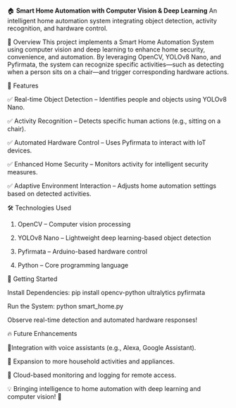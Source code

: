 🏠 **Smart Home Automation with Computer Vision & Deep Learning**
An intelligent home automation system integrating object detection, activity recognition, and hardware control.

📌 Overview
This project implements a Smart Home Automation System using computer vision and deep learning to enhance home security, convenience, and automation. By leveraging OpenCV, YOLOv8 Nano, and Pyfirmata, the system can recognize specific activities—such as detecting when a person sits on a chair—and trigger corresponding hardware actions.


🎯 Features

✅ Real-time Object Detection – Identifies people and objects using YOLOv8 Nano.

✅ Activity Recognition – Detects specific human actions (e.g., sitting on a chair).

✅ Automated Hardware Control – Uses Pyfirmata to interact with IoT devices.

✅ Enhanced Home Security – Monitors activity for intelligent security measures.

✅ Adaptive Environment Interaction – Adjusts home automation settings based on detected activities.


🛠 Technologies Used

1) OpenCV – Computer vision processing

2) YOLOv8 Nano – Lightweight deep learning-based object detection

3) Pyfirmata – Arduino-based hardware control

4) Python – Core programming language


🚀 Getting Started

Install Dependencies:
pip install opencv-python ultralytics pyfirmata

Run the System:
python smart_home.py

Observe real-time detection and automated hardware responses!


🔥 Future Enhancements

🔹Integration with voice assistants (e.g., Alexa, Google Assistant).

🔹 Expansion to more household activities and appliances.

🔹 Cloud-based monitoring and logging for remote access.

💡 Bringing intelligence to home automation with deep learning and computer vision! 🚀
